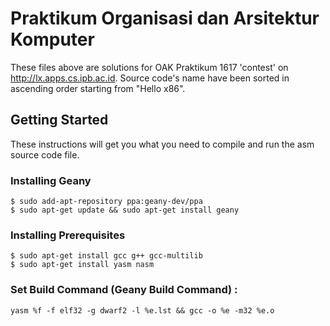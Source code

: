 # Praktikum Organisasi dan Arsitektur Komputer

These files above are solutions for OAK Praktikum 1617 'contest' on http://lx.apps.cs.ipb.ac.id.
Source code's name have been sorted in ascending order starting from "Hello x86".

## Getting Started

These instructions will get you what you need to compile and run the asm source code file. 

### Installing Geany
```
$ sudo add-apt-repository ppa:geany-dev/ppa
$ sudo apt-get update && sudo apt-get install geany
```
### Installing Prerequisites
```
$ sudo apt-get install gcc g++ gcc-multilib
$ sudo apt-get install yasm nasm
```

### Set Build Command (Geany Build Command) :
```
yasm %f -f elf32 -g dwarf2 -l %e.lst && gcc -o %e -m32 %e.o
```
